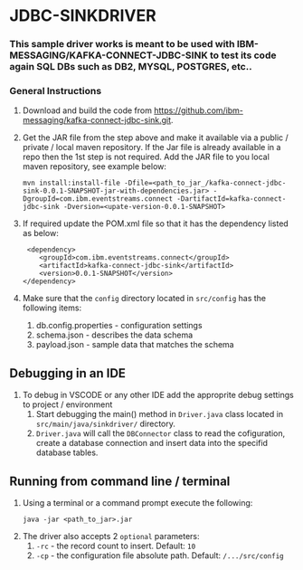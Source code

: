 # JDBC-SINKDRIVER

### This sample driver works is meant to be used with IBM-MESSAGING/KAFKA-CONNECT-JDBC-SINK to test its code again SQL DBs such as DB2, MYSQL, POSTGRES, etc..

### General Instructions
1.  Download and build the code from <https://github.com/ibm-messaging/kafka-connect-jdbc-sink.git>.
1.  Get the JAR file from the step above and make it available via a public / private / local maven repository.  If the Jar file is already available in a repo then the 1st step is not required.  Add the JAR file to you local maven repository, see example below:
    ```
    mvn install:install-file -Dfile=<path_to_jar_/kafka-connect-jdbc-sink-0.0.1-SNAPSHOT-jar-with-dependencies.jar> -DgroupId=com.ibm.eventstreams.connect -DartifactId=kafka-connect-jdbc-sink -Dversion=<upate-version-0.0.1-SNAPSHOT>
    ```

1.  If required update the POM.xml file so that it has the dependency listed as below:
    ```
     <dependency>
        <groupId>com.ibm.eventstreams.connect</groupId>
        <artifactId>kafka-connect-jdbc-sink</artifactId>
        <version>0.0.1-SNAPSHOT</version>
    </dependency>
    ```
1.  Make sure that the `config` directory located in `src/config` has the following items:
    
    1.  db.config.properties - configuration settings
    1.  schema.json - describes the data schema 
    1.  payload.json - sample data that matches the schema

## Debugging in an IDE
1.  To debug in VSCODE or any other IDE add the approprite debug settings to project / environment
    1.  Start debugging the main() method in `Driver.java` class located in `src/main/java/sinkdriver/` directory.
    2.  `Driver.java` will call the `DBConnector` class to read the cofiguration, create a database connection and insert data into the specifid database tables.


## Running from command line / terminal
1.  Using a terminal or a command prompt execute the following:
    ```
    java -jar <path_to_jar>.jar
    ```
1.  The driver also accepts 2 `optional` parameters:
    1.  `-rc` - the record count to insert.  Default: `10` 
    1.  `-cp` - the configuration file absolute path.  Default: `/.../src/config`
